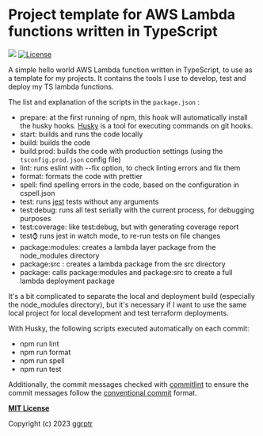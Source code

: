 # Project template for AWS Lambda functions written in TypeScript

[![](https://img.shields.io/badge/github-ggrptr/lambda--template--typescript-%233DA639.svg)](https://github.com/ggrptr/lambda-template-typescript 'github.com/ggrptr/lambda-template-typescript')
[![License](https://img.shields.io/badge/license-MIT-%233DA639.svg)](https://opensource.org/licenses/MIT)

A simple hello world AWS Lambda function written in TypeScript, to use as a template for my projects.
It contains the tools I use to develop, test and deploy my TS lambda functions.

The list and explanation of the scripts in the `package.json` :

-   prepare: at the first running of npm, this hook will automatically install the husky hooks.
    [Husky](https://typicode.github.io/husky/) is a tool for executing commands on git hooks.
-   start: builds and runs the code locally
-   build: builds the code
-   build:prod: builds the code with production settings (using the `tsconfig.prod.json` config file)
-   lint: runs eslint with --fix option, to check linting errors and fix them
-   format: formats the code with prettier
-   spell: find spelling errors in the code, based on the configuration in cspell.json
-   test: runs [jest](https://jestjs.io/) tests without any arguments
-   test:debug: runs all test serially with the current process, for debugging purposes
-   test:coverage: like test:debug, but with generating coverage report
-   test:watch: runs jest in watch mode, to re-run tests on file changes
-   package:modules: creates a lambda layer package from the node_modules directory
-   package:src : creates a lambda package from the src directory
-   package: calls package:modules and package:src to create a full lambda deployment package

It's a bit complicated to separate the local and deployment build (especially the node_modules directory),
but it's necessary if I want to use the same local project for local development and test terraform deployments.

With Husky, the following scripts executed automatically on each commit:

-   npm run lint
-   npm run format
-   npm run spell
-   npm run test

Additionally, the commit messages checked with [commitlint](https://commitlint.js.org/#/) to ensure the commit messages follow the [conventional commit](https://www.conventionalcommits.org/en/v1.0.0/) format.

**[MIT License](LICENSE)**

Copyright (c) 2023 [ggrptr](https://github.com/ggrptr)
